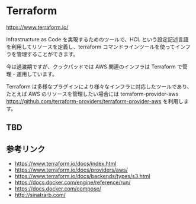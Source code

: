 # Terraform
<https://www.terraform.io/>

Infrastructure as Code を実現するためのツールで、HCL という設定記述言語を利用してリソースを定義し、terraform コマンドラインツールを使ってインフラを管理することができます。

今は過渡期ですが、クックパッドでは AWS 関連のインフラは Terraform で管理・運用しています。

Terraform は多様なプラグインにより様々なインフラに対応したツールであり、たとえば AWS のリソースを管理したい場合には terraform-provider-aws <https://github.com/terraform-providers/terraform-provider-aws> を利用します。

## TBD

## 参考リンク
- <https://www.terraform.io/docs/index.html>
- <https://www.terraform.io/docs/providers/aws/>
- <https://www.terraform.io/docs/backends/types/s3.html>
- <https://docs.docker.com/engine/reference/run/>
- <https://docs.docker.com/compose/>
- <http://sinatrarb.com/>

